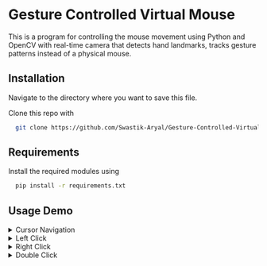 # Gesture Controlled Virtual Mouse

This is a program for controlling the mouse movement using Python and OpenCV with real-time camera that detects hand landmarks, tracks gesture patterns instead of a physical mouse.




## Installation

Navigate to the directory where you want to save this file.

Clone this repo with 

```bash
  git clone https://github.com/Swastik-Aryal/Gesture-Controlled-Virtual-Mouse.git
```
    
## Requirements

Install the required modules using

```bash
  pip install -r requirements.txt
```


    
## Usage Demo

<details>
<summary>Cursor Navigation</summary>
  <img src="https://github.com/Swastik-Aryal/Gesture-Controlled-Virtual-Mouse/blob/master/gifs/mouse-navigation.gif"><br>
  <figcaption>Cursor moves along with the tips of index and middle fingers.</figcaption>
</details>

<details>
<summary>Left Click</summary>
<img src="https://github.com/Swastik-Aryal/Gesture-Controlled-Virtual-Mouse/blob/master/gifs/leftclick.gif"><br>
 <figcaption>Pointing only the index finger is the gesture for left click.</figcaption>
</details>

<details>
<summary>Right Click</summary>
<img src="https://github.com/Swastik-Aryal/Gesture-Controlled-Virtual-Mouse/blob/master/gifs/rightclick.gif"><br>
 <figcaption>Pointing only the middle finger is the gesture for right click.</figcaption>
</details>

<details>
<summary>Double Click</summary>
<img src="https://github.com/Swastik-Aryal/Gesture-Controlled-Virtual-Mouse/blob/master/gifs/double%20click.gif"><br>
 <figcaption>Join the index and middle fingers for double click.</figcaption>
</details>
